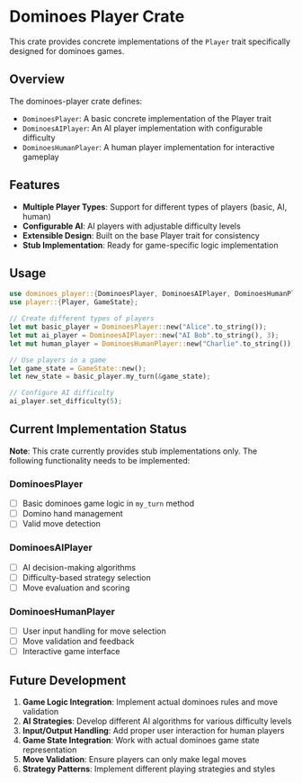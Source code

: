 # Dominoes Player Crate

This crate provides concrete implementations of the `Player` trait specifically designed for dominoes games.

## Overview

The dominoes-player crate defines:

- `DominoesPlayer`: A basic concrete implementation of the Player trait
- `DominoesAIPlayer`: An AI player implementation with configurable difficulty
- `DominoesHumanPlayer`: A human player implementation for interactive gameplay

## Features

- **Multiple Player Types**: Support for different types of players (basic, AI, human)
- **Configurable AI**: AI players with adjustable difficulty levels
- **Extensible Design**: Built on the base Player trait for consistency
- **Stub Implementation**: Ready for game-specific logic implementation

## Usage

```rust
use dominoes_player::{DominoesPlayer, DominoesAIPlayer, DominoesHumanPlayer};
use player::{Player, GameState};

// Create different types of players
let mut basic_player = DominoesPlayer::new("Alice".to_string());
let mut ai_player = DominoesAIPlayer::new("AI Bob".to_string(), 3);
let mut human_player = DominoesHumanPlayer::new("Charlie".to_string());

// Use players in a game
let game_state = GameState::new();
let new_state = basic_player.my_turn(&game_state);

// Configure AI difficulty
ai_player.set_difficulty(5);
```

## Current Implementation Status

**Note**: This crate currently provides stub implementations only. The following functionality needs to be implemented:

### DominoesPlayer

- [ ] Basic dominoes game logic in `my_turn` method
- [ ] Domino hand management
- [ ] Valid move detection

### DominoesAIPlayer

- [ ] AI decision-making algorithms
- [ ] Difficulty-based strategy selection
- [ ] Move evaluation and scoring

### DominoesHumanPlayer

- [ ] User input handling for move selection
- [ ] Move validation and feedback
- [ ] Interactive game interface

## Future Development

1. **Game Logic Integration**: Implement actual dominoes rules and move validation
2. **AI Strategies**: Develop different AI algorithms for various difficulty levels
3. **Input/Output Handling**: Add proper user interaction for human players
4. **Game State Integration**: Work with actual dominoes game state representation
5. **Move Validation**: Ensure players can only make legal moves
6. **Strategy Patterns**: Implement different playing strategies and styles
